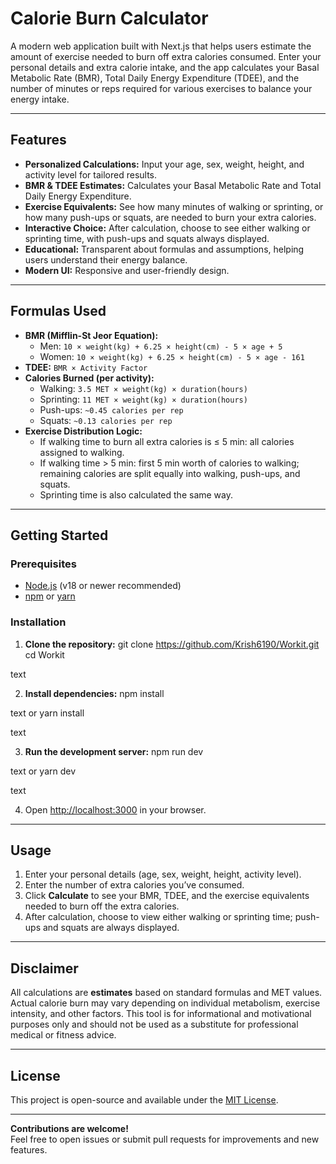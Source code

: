 # Calorie Burn Calculator

A modern web application built with Next.js that helps users estimate the amount of exercise needed to burn off extra calories consumed. Enter your personal details and extra calorie intake, and the app calculates your Basal Metabolic Rate (BMR), Total Daily Energy Expenditure (TDEE), and the number of minutes or reps required for various exercises to balance your energy intake.

---

## Features

- **Personalized Calculations:** Input your age, sex, weight, height, and activity level for tailored results.
- **BMR & TDEE Estimates:** Calculates your Basal Metabolic Rate and Total Daily Energy Expenditure.
- **Exercise Equivalents:** See how many minutes of walking or sprinting, or how many push-ups or squats, are needed to burn your extra calories.
- **Interactive Choice:** After calculation, choose to see either walking or sprinting time, with push-ups and squats always displayed.
- **Educational:** Transparent about formulas and assumptions, helping users understand their energy balance.
- **Modern UI:** Responsive and user-friendly design.

---

## Formulas Used

- **BMR (Mifflin-St Jeor Equation):**
  - Men: `10 × weight(kg) + 6.25 × height(cm) - 5 × age + 5`
  - Women: `10 × weight(kg) + 6.25 × height(cm) - 5 × age - 161`
- **TDEE:** `BMR × Activity Factor`
- **Calories Burned (per activity):**
  - Walking: `3.5 MET × weight(kg) × duration(hours)`
  - Sprinting: `11 MET × weight(kg) × duration(hours)`
  - Push-ups: `~0.45 calories per rep`
  - Squats: `~0.13 calories per rep`
- **Exercise Distribution Logic:**
  - If walking time to burn all extra calories is ≤ 5 min: all calories assigned to walking.
  - If walking time > 5 min: first 5 min worth of calories to walking; remaining calories are split equally into walking, push-ups, and squats.
  - Sprinting time is also calculated the same way.

---

## Getting Started

### Prerequisites

- [Node.js](https://nodejs.org/) (v18 or newer recommended)
- [npm](https://www.npmjs.com/) or [yarn](https://yarnpkg.com/)

### Installation

1. **Clone the repository:**
git clone https://github.com/Krish6190/Workit.git
cd Workit

text

2. **Install dependencies:**
npm install

text
or
yarn install

text

3. **Run the development server:**
npm run dev

text
or
yarn dev

text

4. Open [http://localhost:3000](http://localhost:3000) in your browser.

---

## Usage

1. Enter your personal details (age, sex, weight, height, activity level).
2. Enter the number of extra calories you’ve consumed.
3. Click **Calculate** to see your BMR, TDEE, and the exercise equivalents needed to burn off the extra calories.
4. After calculation, choose to view either walking or sprinting time; push-ups and squats are always displayed.

---

## Disclaimer

All calculations are **estimates** based on standard formulas and MET values. Actual calorie burn may vary depending on individual metabolism, exercise intensity, and other factors. This tool is for informational and motivational purposes only and should not be used as a substitute for professional medical or fitness advice.

---

## License

This project is open-source and available under the [MIT License](LICENSE).

---

**Contributions are welcome!**  
Feel free to open issues or submit pull requests for improvements and new features.
